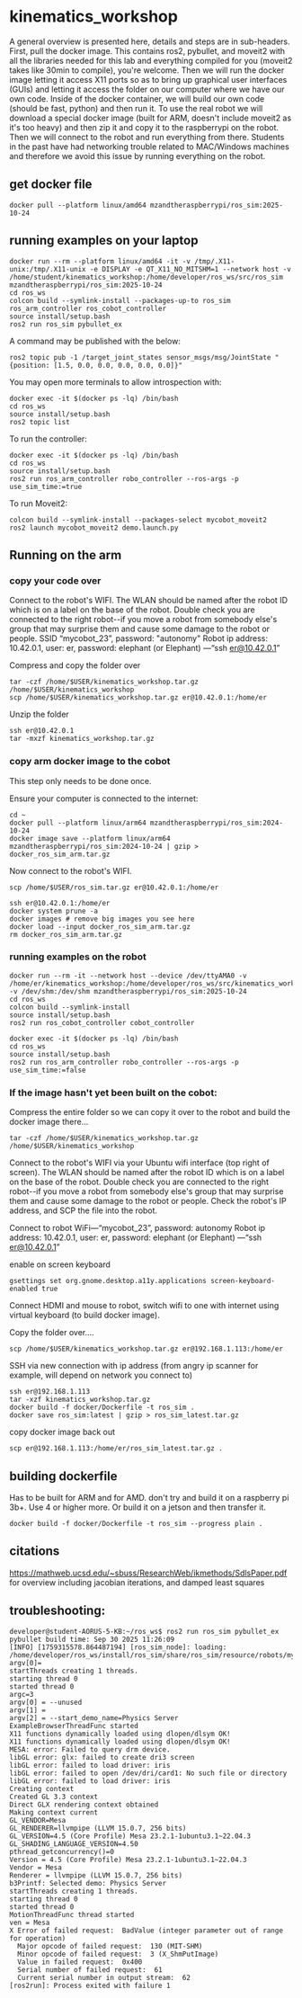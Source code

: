 # kinematics_workshop

A general overview is presented here, details and steps are in sub-headers. First, pull the docker image. This contains ros2, pybullet, and moveit2 with all the libraries needed for this lab and everything compiled for you (moveit2 takes like 30min to compile), you're welcome. Then we will run the docker image letting it access X11 ports so as to bring up graphical user interfaces (GUIs) and letting it access the folder on our computer where we have our own code. Inside of the docker container, we will build our own code (should be fast, python) and then run it. To use the real robot we will download a special docker image (built for ARM, doesn't include moveit2 as it's too heavy) and then zip it and copy it to the raspberrypi on the robot. Then we will connect to the robot and run everything from there. Students in the past have had networking trouble related to MAC/Windows machines and therefore we avoid this issue by running everything on the robot.

## get docker file

```
docker pull --platform linux/amd64 mzandtheraspberrypi/ros_sim:2025-10-24
```

## running examples on your laptop

```
docker run --rm --platform linux/amd64 -it -v /tmp/.X11-unix:/tmp/.X11-unix -e DISPLAY -e QT_X11_NO_MITSHM=1 --network host -v /home/student/kinematics_workshop:/home/developer/ros_ws/src/ros_sim mzandtheraspberrypi/ros_sim:2025-10-24
cd ros_ws
colcon build --symlink-install --packages-up-to ros_sim ros_arm_controller ros_cobot_controller
source install/setup.bash
ros2 run ros_sim pybullet_ex
```

A command may be published with the below:
```
ros2 topic pub -1 /target_joint_states sensor_msgs/msg/JointState "{position: [1.5, 0.0, 0.0, 0.0, 0.0, 0.0]}"
```

You may open more terminals to allow introspection with:
```
docker exec -it $(docker ps -lq) /bin/bash
cd ros_ws
source install/setup.bash
ros2 topic list
```

To run the controller:

```
docker exec -it $(docker ps -lq) /bin/bash
cd ros_ws
source install/setup.bash
ros2 run ros_arm_controller robo_controller --ros-args -p use_sim_time:=true
```

To run Moveit2:
```
colcon build --symlink-install --packages-select mycobot_moveit2
ros2 launch mycobot_moveit2 demo.launch.py
```

## Running on the arm

### copy your code over

Connect to the robot's WIFI. The WLAN should be named after the robot ID which is on a label on the base of the robot. Double check you are connected to the right robot--if you move a robot from somebody else's group that may surprise them and cause some damage to the robot or people.  SSID “mycobot_23”, password: "autonomy"
Robot ip address: 10.42.0.1, user: er, password: elephant (or Elephant) —“ssh er@10.42.0.1”

Compress and copy the folder over
```
tar -czf /home/$USER/kinematics_workshop.tar.gz /home/$USER/kinematics_workshop
scp /home/$USER/kinematics_workshop.tar.gz er@10.42.0.1:/home/er
```

Unzip the folder
```
ssh er@10.42.0.1
tar -mxzf kinematics_workshop.tar.gz
```

### copy arm docker image to the cobot

This step only needs to be done once.

Ensure your computer is connected to the internet:

```
cd ~
docker pull --platform linux/arm64 mzandtheraspberrypi/ros_sim:2024-10-24
docker image save --platform linux/arm64 mzandtheraspberrypi/ros_sim:2024-10-24 | gzip > docker_ros_sim_arm.tar.gz
```

Now connect to the robot's WIFI.
```
scp /home/$USER/ros_sim.tar.gz er@10.42.0.1:/home/er
```
```
ssh er@10.42.0.1:/home/er
docker system prune -a
docker images # remove big images you see here
docker load --input docker_ros_sim_arm.tar.gz
rm docker_ros_sim_arm.tar.gz
```


### running examples on the robot

```
docker run --rm -it --network host --device /dev/ttyAMA0 -v /home/er/kinematics_workshop:/home/developer/ros_ws/src/kinematics_workshop -v /dev/shm:/dev/shm mzandtheraspberrypi/ros_sim:2025-10-24
cd ros_ws
colcon build --symlink-install
source install/setup.bash
ros2 run ros_cobot_controller cobot_controller
```

```
docker exec -it $(docker ps -lq) /bin/bash
cd ros_ws
source install/setup.bash
ros2 run ros_arm_controller robo_controller --ros-args -p use_sim_time:=false
```


### If the image hasn't yet been built on the cobot:
Compress the entire folder so we can copy it over to the robot and build the docker image there...

```
tar -czf /home/$USER/kinematics_workshop.tar.gz /home/$USER/kinematics_workshop
```

Connect to the robot's WIFI via your Ubuntu wifi interface (top right of screen). The WLAN should be named after the robot ID which is on a label on the base of the robot. Double check you are connected to the right robot--if you move a robot from somebody else's group that may surprise them and cause some damage to the robot or people. Check the robot's IP address, and SCP the file into the robot.

Connect to robot WiFi—“mycobot_23”, password: autonomy
Robot ip address: 10.42.0.1, user: er, password: elephant (or Elephant) —“ssh er@10.42.0.1”

enable on screen keyboard
```
gsettings set org.gnome.desktop.a11y.applications screen-keyboard-enabled true
```

Connect HDMI and mouse to robot, switch wifi to one with internet using virtual keyboard (to build docker image).

Copy the folder over....
```
scp /home/$USER/kinematics_workshop.tar.gz er@192.168.1.113:/home/er
```

SSH via new connection with ip address (from angry ip scanner for example, will depend on network you connect to)
```
ssh er@192.168.1.113
tar -xzf kinematics_workshop.tar.gz
docker build -f docker/Dockerfile -t ros_sim .
docker save ros_sim:latest | gzip > ros_sim_latest.tar.gz
```

copy docker image back out
```
scp er@192.168.1.113:/home/er/ros_sim_latest.tar.gz .
```


## building dockerfile

Has to be built for ARM and for AMD. don't try and build it on a raspberry pi 3b+. Use 4 or higher more. Or build it on a jetson and then transfer it.

```
docker build -f docker/Dockerfile -t ros_sim --progress plain .
```

## citations

https://mathweb.ucsd.edu/~sbuss/ResearchWeb/ikmethods/SdlsPaper.pdf for overview including jacobian iterations, and damped least squares

## troubleshooting:

```
developer@student-AORUS-5-KB:~/ros_ws$ ros2 run ros_sim pybullet_ex 
pybullet build time: Sep 30 2025 11:26:09
[INFO] [1759315578.864487194] [ros_sim_node]: loading: /home/developer/ros_ws/install/ros_sim/share/ros_sim/resource/robots/mycobot_280_pi/mycobot_280_pi_mod.urdf
argv[0]=
startThreads creating 1 threads.
starting thread 0
started thread 0 
argc=3
argv[0] = --unused
argv[1] = 
argv[2] = --start_demo_name=Physics Server
ExampleBrowserThreadFunc started
X11 functions dynamically loaded using dlopen/dlsym OK!
X11 functions dynamically loaded using dlopen/dlsym OK!
MESA: error: Failed to query drm device.
libGL error: glx: failed to create dri3 screen
libGL error: failed to load driver: iris
libGL error: failed to open /dev/dri/card1: No such file or directory
libGL error: failed to load driver: iris
Creating context
Created GL 3.3 context
Direct GLX rendering context obtained
Making context current
GL_VENDOR=Mesa
GL_RENDERER=llvmpipe (LLVM 15.0.7, 256 bits)
GL_VERSION=4.5 (Core Profile) Mesa 23.2.1-1ubuntu3.1~22.04.3
GL_SHADING_LANGUAGE_VERSION=4.50
pthread_getconcurrency()=0
Version = 4.5 (Core Profile) Mesa 23.2.1-1ubuntu3.1~22.04.3
Vendor = Mesa
Renderer = llvmpipe (LLVM 15.0.7, 256 bits)
b3Printf: Selected demo: Physics Server
startThreads creating 1 threads.
starting thread 0
started thread 0 
MotionThreadFunc thread started
ven = Mesa
X Error of failed request:  BadValue (integer parameter out of range for operation)
  Major opcode of failed request:  130 (MIT-SHM)
  Minor opcode of failed request:  3 (X_ShmPutImage)
  Value in failed request:  0x400
  Serial number of failed request:  61
  Current serial number in output stream:  62
[ros2run]: Process exited with failure 1
```